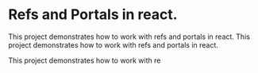 # Refs and Portals in react.

This project demonstrates how to work with refs and portals in react.
This project demonstrates how to work with refs and portals in react.


This project demonstrates how to work with re